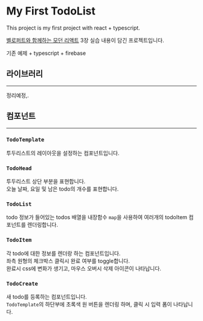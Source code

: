 # My First TodoList

This project is my first project with react + typescript.

[벨로퍼트와 함께하는 모던 리액트](https://react.vlpt.us/) 3장 실습 내용이 담긴 프로젝트입니다.

기존 예제 + typescript + firebase

## 라이브러리

---

정리예정,.

## 컴포넌트

---

### `TodoTemplate`

투두리스트의 레이아웃을 설정하는 컴포넌트입니다.

### `TodoHead`

투두리스트 상단 부분을 표현합니다.  
오늘 날짜, 요일 및 남은 todo의 개수를 표현합니다.

### `TodoList`

todo 정보가 들어있는 todos 배열을 내장함수 `map`을 사용하여 여러개의 todoItem 컴포넌트를 렌더링합니다.

### `TodoItem`

각 todo에 대한 정보를 렌더랑 하는 컴포넌트입니다.  
좌측 원형의 체크박스 클릭시 완료 여부를 toggle합니다.  
완료시 css에 변화가 생기고, 마우스 오버시 삭제 아이콘이 나타납니다.

### `TodoCreate`

새 todo를 등록하는 컴포넌트입니다.  
`TodoTemplate`의 하단부에 초록색 원 버튼을 렌더링 하며, 클릭 시 입력 폼이 나타납니다.
